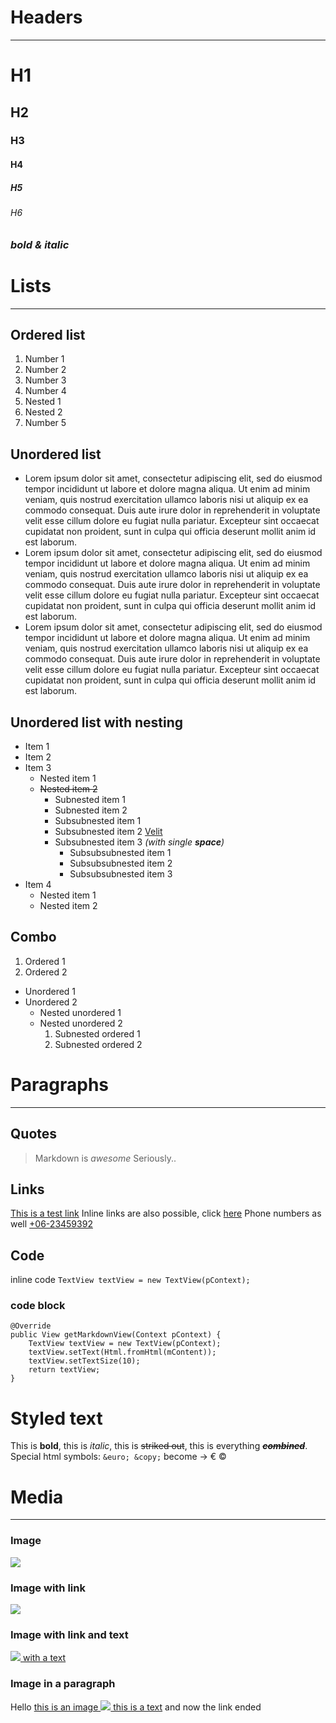 # Headers

---

# H1
## H2
### H3
#### H4
##### H5
###### H6
### __*bold & italic*__

# Lists

---

## Ordered list

1. Number 1
2. Number 2
3. Number 3
4. Number 4
  1. Nested 1
  2. Nested 2
5. Number 5


## Unordered list

- Lorem ipsum dolor sit amet, consectetur adipiscing elit, sed do eiusmod tempor incididunt ut labore et dolore magna aliqua. Ut enim ad minim veniam, quis nostrud exercitation ullamco laboris nisi ut aliquip ex ea commodo consequat. Duis aute irure dolor in reprehenderit in voluptate velit esse cillum dolore eu fugiat nulla pariatur. Excepteur sint occaecat cupidatat non proident, sunt in culpa qui officia deserunt mollit anim id est laborum.
- Lorem ipsum dolor sit amet, consectetur adipiscing elit, sed do eiusmod tempor incididunt ut labore et dolore magna aliqua. Ut enim ad minim veniam, quis nostrud exercitation ullamco laboris nisi ut aliquip ex ea commodo consequat. Duis aute irure dolor in reprehenderit in voluptate velit esse cillum dolore eu fugiat nulla pariatur. Excepteur sint occaecat cupidatat non proident, sunt in culpa qui officia deserunt mollit anim id est laborum.
- Lorem ipsum dolor sit amet, consectetur adipiscing elit, sed do eiusmod tempor incididunt ut labore et dolore magna aliqua. Ut enim ad minim veniam, quis nostrud exercitation ullamco laboris nisi ut aliquip ex ea commodo consequat. Duis aute irure dolor in reprehenderit in voluptate velit esse cillum dolore eu fugiat nulla pariatur. Excepteur sint occaecat cupidatat non proident, sunt in culpa qui officia deserunt mollit anim id est laborum.

## Unordered list with nesting

- Item 1
- Item 2
- Item 3
  - Nested item 1
  - ~~Nested item 2~~
    - Subnested item 1
    - Subnested item 2
    - Subsubnested item 1
    - Subsubnested item 2 [Velit](https://m2mobi.com)
    - Subsubnested item 3 *(with single **space**)*
      - Subsubsubnested item 1
      - Subsubsubnested item 2
      - Subsubsubnested item 3
- Item 4
  - Nested item 1
  - Nested item 2

## Combo

1. Ordered 1
2. Ordered 2
  - Unordered 1
  - Unordered 2
    - Nested unordered 1
    - Nested unordered 2
      1. Subnested ordered 1
      2. Subnested ordered 2

# Paragraphs

---

## Quotes
> Markdown is *awesome*
> Seriously..

## Links

[This is a test link](https://m2mobi.com)
Inline links are also possible, click [here](https://m2mobi.com)
Phone numbers as well [+06-23459392](tel:06-23459392)

## Code

inline code `TextView textView = new TextView(pContext);`

### code block

```
@Override
public View getMarkdownView(Context pContext) {
    TextView textView = new TextView(pContext);
    textView.setText(Html.fromHtml(mContent));
    textView.setTextSize(10);
    return textView;
}
```

# Styled text
This is __bold__, this is *italic*, this is ~~striked out~~, this is everything __~~*combined*~~__.
Special html symbols: `&euro; &copy;` become -> &euro; &copy;

# Media

---

### Image
![](https://cdn-images-1.medium.com/fit/c/200/200/1*IGOIBH3zyoHYBW23d2TBpQ.png)

### Image with link
[![](https://cdn-images-1.medium.com/fit/c/200/200/1*IGOIBH3zyoHYBW23d2TBpQ.png)](https://www.m2mobi.com)

### Image with link and text
[![](https://cdn-images-1.medium.com/fit/c/200/200/1*IGOIBH3zyoHYBW23d2TBpQ.png) with a text](https://www.m2mobi.com)

### Image in a paragraph
Hello [this is an image ![](https://cdn-images-1.medium.com/fit/c/200/200/1*IGOIBH3zyoHYBW23d2TBpQ.png) this is a text](https://www.m2mobi.com) and now the link ended